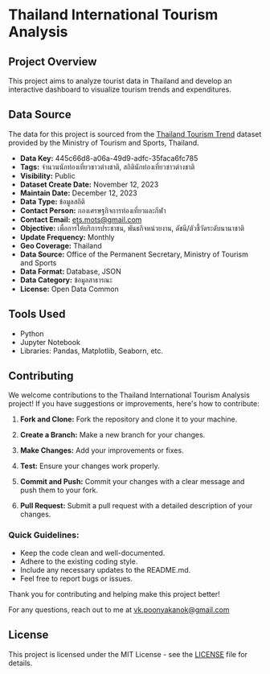 # Thailand International Tourism Analysis

## Project Overview
This project aims to analyze tourist data in Thailand and develop an interactive dashboard to visualize tourism trends and expenditures.

## Data Source
The data for this project is sourced from the [Thailand Tourism Trend](https://data.go.th/en/dataset/trend_inbound_tourists) dataset provided by the Ministry of Tourism and Sports, Thailand. 

- **Data Key:** 445c66d8-a06a-49d9-adfc-35faca6fc785
- **Tags:** จำนวนนักท่องเที่ยวชาวต่างชาติ, สถิตินักท่องเที่ยวชาวต่างชาติ
- **Visibility:** Public
- **Dataset Create Date:** November 12, 2023
- **Maintain Date:** December 12, 2023
- **Data Type:** ข้อมูลสถิติ
- **Contact Person:** กองเศรษฐกิจการท่องเที่ยวและกีฬา
- **Contact Email:** ets.mots@gmail.com
- **Objective:** เพื่อการให้บริการประชาชน, พันธกิจหน่วยงาน, ดัชนี/ตัวชี้วัดระดับนานาชาติ
- **Update Frequency:** Monthly
- **Geo Coverage:** Thailand
- **Data Source:** Office of the Permanent Secretary, Ministry of Tourism and Sports
- **Data Format:** Database, JSON
- **Data Category:** ข้อมูลสาธารณะ
- **License:** Open Data Common

## Tools Used
- Python
- Jupyter Notebook
- Libraries: Pandas, Matplotlib, Seaborn, etc.

## Contributing

We welcome contributions to the Thailand International Tourism Analysis project! If you have suggestions or improvements, here's how to contribute:

1. **Fork and Clone:** Fork the repository and clone it to your machine.

2. **Create a Branch:** Make a new branch for your changes.

3. **Make Changes:** Add your improvements or fixes.

4. **Test:** Ensure your changes work properly.

5. **Commit and Push:** Commit your changes with a clear message and push them to your fork.

6. **Pull Request:** Submit a pull request with a detailed description of your changes.

### Quick Guidelines:
- Keep the code clean and well-documented.
- Adhere to the existing coding style.
- Include any necessary updates to the README.md.
- Feel free to report bugs or issues.

Thank you for contributing and helping make this project better!

For any questions, reach out to me at vk.poonyakanok@gmail.com

## License

This project is licensed under the MIT License - see the [LICENSE](LICENSE) file for details.

